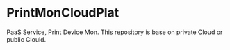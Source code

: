 # PrintMonCloudPlat
PaaS Service, Print Device Mon.  This repository is base on private Cloud or public Clould.
